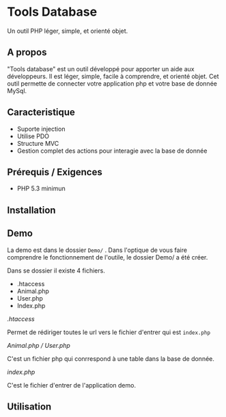 Tools Database
==============

Un outil PHP léger, simple, et orienté objet.

A propos
--------

"Tools database" est un outil développé pour apporter un aide aux développeurs.
Il est léger, simple, facile à comprendre, et orienté objet. Cet outil permette de connecter votre application php et votre base de donnée MySql.


Caracteristique
---------------

- Suporte injection
- Utilise PDO
- Structure MVC
- Gestion complet des actions pour interagie avec la base de donnée

Prérequis / Exigences
---------------------

- PHP 5.3 minimun

Installation
------------

Demo
----

La demo est dans le dossier `Demo/` . Dans l'optique de vous faire comprendre le fonctionnement de l'outile,
le dossier Demo/ a été créer.

Dans se dossier il existe 4 fichiers.

- .htaccess
- Animal.php
- User.php
- Index.php

_.htaccess_

Permet de rédiriger toutes le url vers le fichier d'entrer qui est `index.php`

_Animal.php / User.php_

C'est un fichier php qui conrrespond à une table dans la base de donnée.

_index.php_

C'est le fichier d'entrer de l'application demo.

Utilisation
-------------
